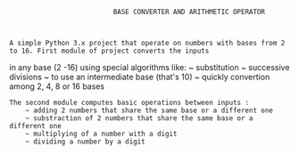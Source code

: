                               BASE CONVERTER AND ARITHMETIC OPERATOR 	
				
				
				
	A simple Python 3.x project that operate on numbers with bases from 2 to 16. First module of project converts the inputs 
in any base (2 -16) using special algorithms like:
		~ substitution
		~ successive divisions
		~ to use an intermediate base (that's 10)
		~ quickly convertion among 2, 4, 8 or 16 bases	
		
	The second module computes basic operations between inputs :
		~ adding 2 numbers that share the same base or a different one
		~ substraction of 2 numbers that share the same base or a different one
		~ multiplying of a number with a digit
		~ dividing a number by a digit
